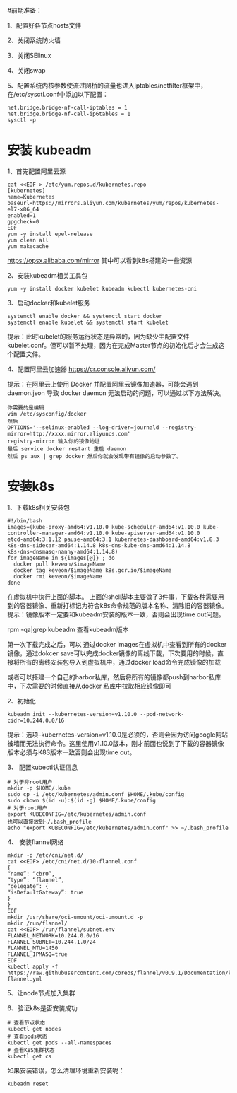 #前期准备：

1、配置好各节点hosts文件

2、关闭系统防火墙

3、关闭SElinux

4、关闭swap

5、配置系统内核参数使流过网桥的流量也进入iptables/netfilter框架中，在/etc/sysctl.conf中添加以下配置：

```
net.bridge.bridge-nf-call-iptables = 1
net.bridge.bridge-nf-call-ip6tables = 1
sysctl -p
```

# 安装 kubeadm

1、首先配置阿里云源

```
cat <<EOF > /etc/yum.repos.d/kubernetes.repo
[kubernetes]
name=Kubernetes
baseurl=https://mirrors.aliyun.com/kubernetes/yum/repos/kubernetes-el7-x86_64
enabled=1
gpgcheck=0
EOF
yum -y install epel-release
yum clean all
yum makecache
```

<https://opsx.alibaba.com/mirror>     其中可以看到k8s搭建的一些资源

2、安装kubeadm相关工具包

```
yum -y install docker kubelet kubeadm kubectl kubernetes-cni
```

3、启动docker和kubelet服务

```
systemctl enable docker && systemctl start docker
systemctl enable kubelet && systemctl start kubelet
```

提示：此时kubelet的服务运行状态是异常的，因为缺少主配置文件kubelet.conf。但可以暂不处理，因为在完成Master节点的初始化后才会生成这个配置文件。

4、配置阿里云加速器    <https://cr.console.aliyun.com/>

提示：在阿里云上使用 Docker 并配置阿里云镜像加速器，可能会遇到 daemon.json 导致 docker daemon 无法启动的问题，可以通过以下方法解决。

```
你需要的是编辑
vim /etc/sysconfig/docker
然后
OPTIONS='--selinux-enabled --log-driver=journald --registry-mirror=http://xxxx.mirror.aliyuncs.com'
registry-mirror 输入你的镜像地址
最后 service docker restart 重启 daemon
然后 ps aux | grep docker 然后你就会发现带有镜像的启动参数了。
```

# 安装k8s

1、下载k8s相关安装包

```
#!/bin/bash
images=(kube-proxy-amd64:v1.10.0 kube-scheduler-amd64:v1.10.0 kube-controller-manager-amd64:v1.10.0 kube-apiserver-amd64:v1.10.0
etcd-amd64:3.1.12 pause-amd64:3.1 kubernetes-dashboard-amd64:v1.8.3 k8s-dns-sidecar-amd64:1.14.8 k8s-dns-kube-dns-amd64:1.14.8
k8s-dns-dnsmasq-nanny-amd64:1.14.8)
for imageName in ${images[@]} ; do
  docker pull keveon/$imageName
  docker tag keveon/$imageName k8s.gcr.io/$imageName
  docker rmi keveon/$imageName
done
```

在虚拟机中执行上面的脚本。 上面的shell脚本主要做了3件事，下载各种需要用到的容器镜像、重新打标记为符合k8s命令规范的版本名称、清除旧的容器镜像。提示：镜像版本一定要和kubeadm安装的版本一致，否则会出现time out问题。

rpm -qa|grep kubeadm     查看kubeadm版本

第一次下载完成之后，可以 通过docker images在虚拟机中查看到所有的docker 镜像，通过dokcer save可以完成docker镜像的离线下载，下次要用的时候，直接将所有的离线安装包导入到虚拟机中，通过docker load命令完成镜像的加载

或者可以搭建一个自己的harbor私库，然后将所有的镜像都push到harbor私库中，下次需要的时候直接从docker 私库中拉取相应镜像即可

2、初始化

```
kubeadm init --kubernetes-version=v1.10.0 --pod-network-cidr=10.244.0.0/16
```

提示：选项–kubernetes-version=v1.10.0是必须的，否则会因为访问google网站被墙而无法执行命令。这里使用v1.10.0版本，刚才前面也说到了下载的容器镜像版本必须与K8S版本一致否则会出现time out。

3、 配置kubectl认证信息

```
# 对于非root用户
mkdir -p $HOME/.kube
sudo cp -i /etc/kubernetes/admin.conf $HOME/.kube/config
sudo chown $(id -u):$(id -g) $HOME/.kube/config
# 对于root用户
export KUBECONFIG=/etc/kubernetes/admin.conf
也可以直接放到~/.bash_profile
echo "export KUBECONFIG=/etc/kubernetes/admin.conf" >> ~/.bash_profile
```

4、 安装flannel网络

```
mkdir -p /etc/cni/net.d/
cat <<EOF> /etc/cni/net.d/10-flannel.conf
{
“name”: “cbr0”,
“type”: “flannel”,
“delegate”: {
“isDefaultGateway”: true
}
}
EOF
mkdir /usr/share/oci-umount/oci-umount.d -p
mkdir /run/flannel/
cat <<EOF> /run/flannel/subnet.env
FLANNEL_NETWORK=10.244.0.0/16
FLANNEL_SUBNET=10.244.1.0/24
FLANNEL_MTU=1450
FLANNEL_IPMASQ=true
EOF
kubectl apply -f https://raw.githubusercontent.com/coreos/flannel/v0.9.1/Documentation/kube-flannel.yml
```

5、让node节点加入集群

6、验证k8s是否安装成功

```
# 查看节点状态
kubectl get nodes
# 查看pods状态
kubectl get pods --all-namespaces
# 查看K8S集群状态
kubectl get cs
```

如果安装错误，怎么清理环境重新安装呢：

```
kubeadm reset
```

